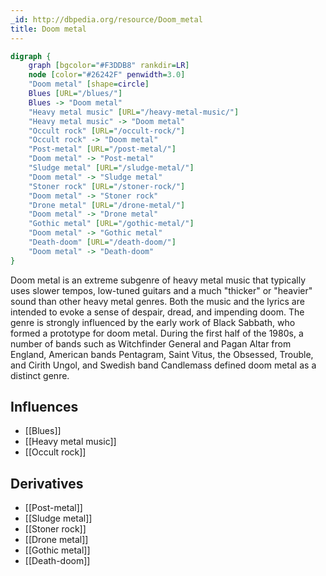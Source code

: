 ```yaml
---
_id: http://dbpedia.org/resource/Doom_metal
title: Doom metal
---
```


```dot
digraph {
	graph [bgcolor="#F3DDB8" rankdir=LR]
	node [color="#26242F" penwidth=3.0]
	"Doom metal" [shape=circle]
	Blues [URL="/blues/"]
	Blues -> "Doom metal"
	"Heavy metal music" [URL="/heavy-metal-music/"]
	"Heavy metal music" -> "Doom metal"
	"Occult rock" [URL="/occult-rock/"]
	"Occult rock" -> "Doom metal"
	"Post-metal" [URL="/post-metal/"]
	"Doom metal" -> "Post-metal"
	"Sludge metal" [URL="/sludge-metal/"]
	"Doom metal" -> "Sludge metal"
	"Stoner rock" [URL="/stoner-rock/"]
	"Doom metal" -> "Stoner rock"
	"Drone metal" [URL="/drone-metal/"]
	"Doom metal" -> "Drone metal"
	"Gothic metal" [URL="/gothic-metal/"]
	"Doom metal" -> "Gothic metal"
	"Death-doom" [URL="/death-doom/"]
	"Doom metal" -> "Death-doom"
}
```

Doom metal is an extreme subgenre of heavy metal music that typically uses slower tempos, low-tuned guitars and a much "thicker" or "heavier" sound than other heavy metal genres. Both the music and the lyrics are intended to evoke a sense of despair, dread, and impending doom. The genre is strongly influenced by the early work of Black Sabbath, who formed a prototype for doom metal. During the first half of the 1980s, a number of bands such as Witchfinder General and Pagan Altar from England, American bands Pentagram, Saint Vitus, the Obsessed, Trouble, and Cirith Ungol, and Swedish band Candlemass defined doom metal as a distinct genre.

## Influences

- [[Blues]]
- [[Heavy metal music]]
- [[Occult rock]]

## Derivatives

- [[Post-metal]]
- [[Sludge metal]]
- [[Stoner rock]]
- [[Drone metal]]
- [[Gothic metal]]
- [[Death-doom]]
